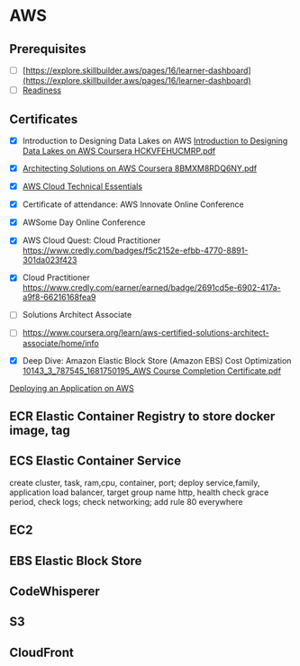 # AWS
## Prerequisites
- [ ] [https://explore.skillbuilder.aws/pages/16/learner-dashboard](https://explore.skillbuilder.aws/pages/16/learner-dashboard)
- [ ] [Readiness](https://aws.amazon.com/training/events/?nc2=sb_tr_evt&get-certified-vilt-courses-cards.sort-by=item.additionalFields.startDateSort&get-certified-vilt-courses-cards.sort-order=asc&awsf.get-certified-vilt-courses-series=series%23aws-certification-exam-readiness&trk=89b72f77-bd98-4afe-9398-f1bff93676ec&sc_channel=em&mkt_tok=MTEyLVRaTS03NjYAAAGHI89T_r-y8CWLdHS7TYePKHbrqX2MmxMOpm-IoIolTNS29GQITCt1Q7QhRpYLxKoI4lF3guLu3kKYS_sspbR9uJKlLLWx6A6ySVQgQhUTdEqLxakVSA&awsf.get-certified-vilt-courses-type=*all&awsf.get-certified-vilt-audience=*all&awsf.get-certified-vilt-locations=*all&awsf.get-certified-vilt-countries=*all&awsf.get-certified-vilt-languages=*all&awsf.get-certified-vilt-courses-level=*all&awsf.get-certified-vilt-courses-tech-category=*all)
## Certificates
- [x] Introduction to Designing Data Lakes on AWS
[Introduction to Designing Data Lakes on AWS Coursera HCKVFEHUCMRP.pdf](https://github.com/lvhkhanh/AWS/files/11843349/Introduction.to.Designing.Data.Lakes.on.AWS.Coursera.HCKVFEHUCMRP.pdf)

- [x] [Architecting Solutions on AWS Coursera 8BMXM8RDQ6NY.pdf](https://github.com/lvhkhanh/AWS/files/11736064/Architecting.Solutions.on.AWS.Coursera.8BMXM8RDQ6NY.pdf)

- [x] [AWS Cloud Technical Essentials](https://github.com/lvhkhanh/AWS/files/11706640/Coursera.MLEV4T2JPFCG.pdf)

- [x] Certificate of attendance: AWS Innovate Online Conference
- [x] AWSome Day Online Conference
- [x] AWS Cloud Quest: Cloud Practitioner https://www.credly.com/badges/f5c2152e-efbb-4770-8891-301da023f423
- [x] Cloud Practitioner https://www.credly.com/earner/earned/badge/2691cd5e-6902-417a-a9f8-66216168fea9
- [ ] Solutions Architect Associate
- [ ] https://www.coursera.org/learn/aws-certified-solutions-architect-associate/home/info
- [x] Deep Dive: Amazon Elastic Block Store (Amazon EBS) Cost Optimization [10143_3_787545_1681750195_AWS Course Completion Certificate.pdf](https://github.com/lvhkhanh/AWS/files/11253504/10143_3_787545_1681750195_AWS.Course.Completion.Certificate.pdf)

[Deploying an Application on AWS](https://app.pluralsight.com/library/courses/deploying-application-aws/table-of-contents)
## ECR Elastic Container Registry to store docker image, tag
## ECS Elastic Container Service
create cluster, task, ram,cpu, container, port; deploy service,family, application load balancer, target group name http, health check grace period, check logs; check networking; add rule 80 everywhere
## EC2
## EBS Elastic Block Store
## CodeWhisperer
## S3
## CloudFront
